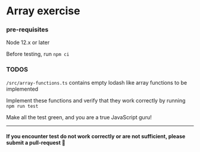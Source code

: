 # Array exercise
### pre-requisites
Node 12.x or later

Before testing, run `npm ci`

### TODOS
`/src/array-functions.ts` contains empty lodash like array functions to be implemented

Implement these functions and verify that they work correctly by running `npm run test`

Make all the test green, and you are a true JavaScript guru!

--------

#### If you encounter test do not work correctly or are not sufficient, please submit a pull-request 🙏
